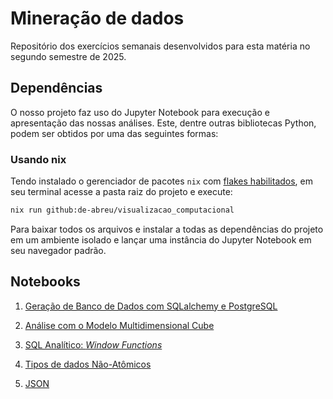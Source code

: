 # Mineração de dados

Repositório dos exercícios semanais desenvolvidos para esta matéria no segundo
semestre de 2025.

## Dependências

O nosso projeto faz uso do Jupyter Notebook para execução e apresentação das
nossas análises. Este, dentre outras bibliotecas Python, podem ser obtidos por
uma das seguintes formas:

### Usando nix

Tendo instalado o gerenciador de pacotes `nix` com
[flakes habilitados](https://nixos.wiki/wiki/flakes), em seu terminal acesse a
pasta raiz do projeto e execute:

```bash
nix run github:de-abreu/visualizacao_computacional
```

Para baixar todos os arquivos e instalar a todas as dependências do projeto em
um ambiente isolado e lançar uma instância do Jupyter Notebook em seu navegador
padrão.

## Notebooks

1. [Geração de Banco de Dados com SQLalchemy e PostgreSQL](https://github.com/de-abreu/data-mining/blob/main/notebooks/01%20-%20Prepara%C3%A7%C3%A3o%20de%20dados/Gera%C3%A7%C3%A3o%20de%20Banco%20de%20Dados%20com%20SQLalchemy%20e%20PostgreSQL.ipynb)
2. [Análise com o Modelo Multidimensional Cube](https://github.com/de-abreu/data-mining/blob/main/02%20-%20Modelo%20multidimensional%3A%20Cube/An%C3%A1lise%20com%20o%20Modelo%20Multidimensional%20Cube.ipynb)

3. [SQL Analítico: _Window Functions_](https://github.com/de-abreu/data-mining/blob/main/notebooks/03%20-%20SQL-Analitico-Window-Functions/analise_colesterol.ipynb)

4. [Tipos de dados Não-Atômicos](https://github.com/de-abreu/data-mining/blob/main/notebooks/04%20-%20Tipos%20de%20dados%20n%C3%A3o-at%C3%B4micos/Tipos%20de%20dados%20n%C3%A3o-at%C3%B4micos.ipynb)

5. [JSON](https://github.com/de-abreu/data-mining/blob/main/notebooks/04%20-%20JSON/JSON_v2.ipynb)

